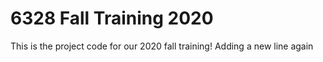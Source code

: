 # 6328 Fall Training 2020

This is the project code for our 2020 fall training!
Adding a new line again
